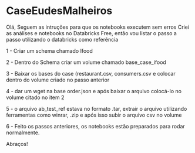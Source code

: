 # CaseEudesMalheiros

Olá, Seguem as intruções para que os notebooks executem sem erros
Criei as análises e notebooks no Databricks Free, então vou listar o passo a passo utilizando o databricks como referência

1 - Criar um schema chamado Ifood 

2 - Dentro do Schema criar um volume chamado base_case_ifood

3 - Baixar os bases do case (restaurant.csv, consumers.csv e colocar dentro do volume criado no passo anterior

4 - dar um wget na base order.json  e após baixar o arquivo colocá-lo no volume citado no item 2

5 - o arquivo ab_test_ref estava no formato .tar, extrair o arquivo utilizando ferramentas como winrar, .zip e após isso subir o arquivo csv no volume

6 - Feito os passos anteriores, os notebooks estão preparados para rodar normalmente.

Abraços! 
